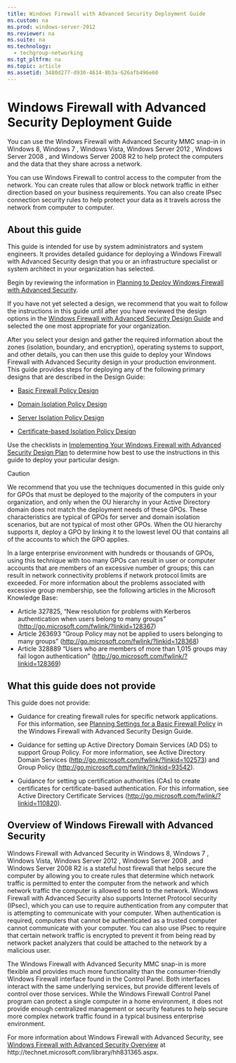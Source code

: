 ```yaml
---
title: Windows Firewall with Advanced Security Deployment Guide
ms.custom: na
ms.prod: windows-server-2012
ms.reviewer: na
ms.suite: na
ms.technology: 
  - techgroup-networking
ms.tgt_pltfrm: na
ms.topic: article
ms.assetid: 3480d277-d930-4614-8b3a-626afb496e60
---
```

# Windows Firewall with Advanced Security Deployment Guide
You can use the Windows Firewall with Advanced Security MMC snap\-in in Windows 8,  Windows 7 , Windows Vista,  Windows Server 2012 ,  Windows Server 2008 , and  Windows Server 2008 R2  to help protect the computers and the data that they share across a network.

You can use Windows Firewall to control access to the computer from the network. You can create rules that allow or block network traffic in either direction based on your business requirements. You can also create IPsec connection security rules to help protect your data as it travels across the network from computer to computer.

## About this guide
This guide is intended for use by system administrators and system engineers. It provides detailed guidance for deploying a Windows Firewall with Advanced Security design that you or an infrastructure specialist or system architect in your organization has selected.

Begin by reviewing the information in [Planning to Deploy Windows Firewall with Advanced Security](windows-firewall-deployment-guide/Planning-to-Deploy-Windows-Firewall-with-Advanced-Security.md).

If you have not yet selected a design, we recommend that you wait to follow the instructions in this guide until after you have reviewed the design options in the [Windows Firewall with Advanced Security Design Guide](../plan/Windows-Firewall-with-Advanced-Security-Design-Guide.md) and selected the one most appropriate for your organization.

After you select your design and gather the required information about the zones \(isolation, boundary, and encryption\), operating systems to support, and other details, you can then use this guide to deploy your Windows Firewall with Advanced Security design in your production environment. This guide provides steps for deploying any of the following primary designs that are described in the Design Guide:

-   [Basic Firewall Policy Design](Basic-Firewall-Policy-Design.md)

-   [Domain Isolation Policy Design](Domain-Isolation-Policy-Design.md)

-   [Server Isolation Policy Design](Server-Isolation-Policy-Design.md)

-   [Certificate-based Isolation Policy Design](Certificate-based-Isolation-Policy-Design.md)

Use the checklists in [Implementing Your Windows Firewall with Advanced Security Design Plan](windows-firewall-deployment-guide/Implementing-Your-Windows-Firewall-with-Advanced-Security-Design-Plan.md) to determine how best to use the instructions in this guide to deploy your particular design.

> [!CAUTION]
> We recommend that you use the techniques documented in this guide only for GPOs that must be deployed to the majority of the computers in your organization, and only when the OU hierarchy in your Active Directory domain does not match the deployment needs of these GPOs. These characteristics are typical of GPOs for server and domain isolation scenarios, but are not typical of most other GPOs. When the OU hierarchy supports it, deploy a GPO by linking it to the lowest level OU that contains all of the accounts to which the GPO applies.
> 
> In a large enterprise environment with hundreds or thousands of GPOs, using this technique with too many GPOs can result in user or computer accounts that are members of an excessive number of groups; this can result in network connectivity problems if network protocol limits are exceeded. For more information about the problems associated with excessive group membership, see the following articles in the Microsoft Knowledge Base:
> 
> -   Article 327825, “New resolution for problems with Kerberos authentication when users belong to many groups” \([http:\/\/go.microsoft.com\/fwlink\/?linkid\=128367](http://go.microsoft.com/fwlink/?linkid=128367)\)
> -   Article 263693 “Group Policy may not be applied to users belonging to many groups” \([http:\/\/go.microsoft.com\/fwlink\/?linkid\=128368](http://go.microsoft.com/fwlink/?linkid=128368)\)
> -   Article 328889 “Users who are members of more than 1,015 groups may fail logon authentication” \([http:\/\/go.microsoft.com\/fwlink\/?linkid\=128369](http://go.microsoft.com/fwlink/?linkid=128369)\)

## What this guide does not provide
This guide does not provide:

-   Guidance for creating firewall rules for specific network applications. For this information, see [Planning Settings for a Basic Firewall Policy](Planning-Settings-for-a-Basic-Firewall-Policy.md) in the Windows Firewall with Advanced Security Design Guide.

-   Guidance for setting up Active Directory Domain Services \(AD DS\) to support Group Policy. For more information, see Active Directory Domain Services \([http:\/\/go.microsoft.com\/fwlink\/?linkid\=102573](http://go.microsoft.com/fwlink/?linkid=102573)\) and Group Policy \([http:\/\/go.microsoft.com\/fwlink\/?linkid\=93542](http://go.microsoft.com/fwlink/?linkid=93542)\).

-   Guidance for setting up certification authorities \(CAs\) to create certificates for certificate\-based authentication. For this information, see Active Directory Certificate Services \([http:\/\/go.microsoft.com\/fwlink\/?linkid\=110820](http://go.microsoft.com/fwlink/?linkid=110820)\).

## Overview of Windows Firewall with Advanced Security
Windows Firewall with Advanced Security in Windows 8,  Windows 7 , Windows Vista,  Windows Server 2012 ,  Windows Server 2008 , and  Windows Server 2008 R2  is a stateful host firewall that helps secure the computer by allowing you to create rules that determine which network traffic is permitted to enter the computer from the network and which network traffic the computer is allowed to send to the network. Windows Firewall with Advanced Security also supports Internet Protocol security \(IPsec\), which you can use to require authentication from any computer that is attempting to communicate with your computer. When authentication is required, computers that cannot be authenticated as a trusted computer cannot communicate with your computer. You can also use IPsec to require that certain network traffic is encrypted to prevent it from being read by network packet analyzers that could be attached to the network by a malicious user.

The Windows Firewall with Advanced Security MMC snap\-in is more flexible and provides much more functionality than the consumer\-friendly Windows Firewall interface found in the Control Panel. Both interfaces interact with the same underlying services, but provide different levels of control over those services. While the Windows Firewall Control Panel program can protect a single computer in a home environment, it does not provide enough centralized management or security features to help secure more complex network traffic found in a typical business enterprise environment.

For more information about Windows Firewall with Advanced Security, see [Windows Firewall with Advanced Security Overview](http://technet.microsoft.com/library/hh831365.aspx) at http:\/\/technet.microsoft.com\/library\/hh831365.aspx.


